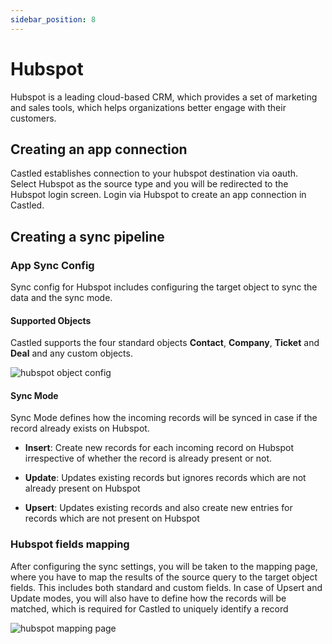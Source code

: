 ```yaml
---
sidebar_position: 8
---
```


# Hubspot

Hubspot is a leading cloud-based CRM, which provides a set of marketing and sales tools, which helps organizations better engage with their customers.

## Creating an app connection

Castled establishes connection to your hubspot destination via oauth. Select Hubspot as the source type and you will be redirected to the Hubspot login screen. Login via Hubspot to create an app connection in Castled. 


## Creating a sync pipeline

### App Sync Config

Sync config for Hubspot includes configuring the target object to sync the data and the sync mode.

#### Supported Objects

Castled supports the four standard objects **Contact**, **Company**, **Ticket** and **Deal** and any custom objects.

![hubspot object config](/img/screens/destinations/hubspot/hs_sync_object.png)


#### Sync Mode

Sync Mode defines how the incoming records will be synced in case if the record already exists on Hubspot. 

* **Insert**:  Create new records for each incoming record on Hubspot irrespective of whether the record is already present or not.

* **Update**: Updates existing records but ignores records which are not already present on Hubspot

* **Upsert**: Updates existing records and also create new entries for records which are not present on Hubspot


### Hubspot fields mapping

After configuring the sync settings, you will be taken to the mapping page, where you have to map the results of the source query to the target object fields. This includes both standard and custom fields. In case of Upsert and Update modes, you will also have to define how the records will be matched, which is required for Castled to uniquely identify a record

![hubspot mapping page](/img/screens/destinations/hubspot/hs_mapping.png)